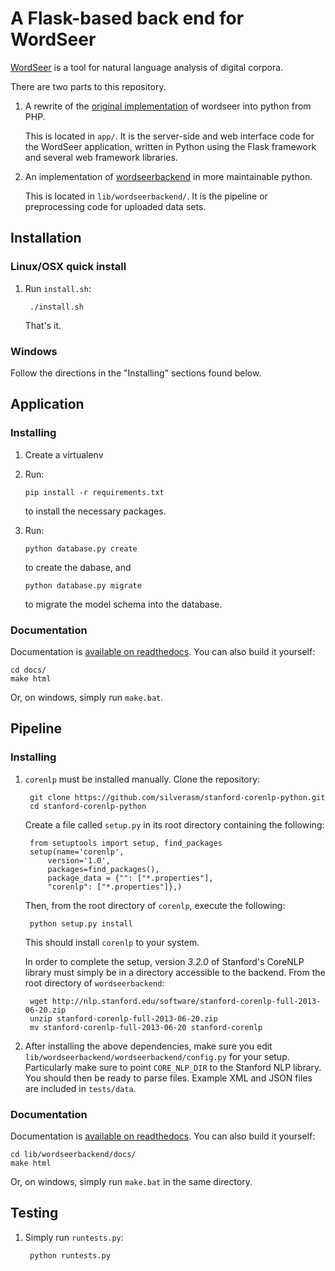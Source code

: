 # A Flask-based back end for WordSeer

[WordSeer](http://wordseer.berkeley.edu/) is a tool for natural language
analysis of digital corpora.

There are two parts to this repository.

1. A rewrite of the
[original implementation](https://bitbucket.org/silverasm/wordseer/overview)
of wordseer into python from PHP.

    This is located in `app/`. It is the server-side and web interface code for
    the WordSeer application, written in Python using the Flask framework and
    several web framework libraries.


2. An implementation of
[wordseerbackend](https://bitbucket.org/silverasm/wordseerbackend/overview) in
more maintainable python.

    This is located in `lib/wordseerbackend/`. It is the pipeline or
    preprocessing code for uploaded data sets.

## Installation

### Linux/OSX quick install

1. Run `install.sh`:

        ./install.sh

    That's it.

### Windows

Follow the directions in the "Installing" sections found below.

## Application

### Installing

1.  Create a virtualenv

2.  Run:

        pip install -r requirements.txt

    to install the necessary packages.

3.  Run:

        python database.py create

    to create the dabase, and

        python database.py migrate

    to migrate the model schema into the database.

### Documentation
Documentation is
[available on readthedocs](http://wordseer-flask.readthedocs.org). You can also
build it yourself:

	cd docs/
	make html

Or, on windows, simply run `make.bat`.

## Pipeline

### Installing
1. `corenlp` must be installed manually. Clone the repository:

        git clone https://github.com/silverasm/stanford-corenlp-python.git
        cd stanford-corenlp-python

    Create a file called `setup.py` in its root directory containing the
    following:

        from setuptools import setup, find_packages
        setup(name='corenlp',
            version='1.0',
            packages=find_packages(),
            package_data = {"": ["*.properties"],
            "corenlp": ["*.properties"]},)

    Then, from the root directory of `corenlp`, execute the following:

        python setup.py install

    This should install `corenlp` to your system.

    In order to complete the setup, version *3.2.0* of Stanford's CoreNLP
    library must simply be in a directory accessible to the backend. From the
    root directory of `wordseerbackend`:

        wget http://nlp.stanford.edu/software/stanford-corenlp-full-2013-06-20.zip
        unzip stanford-corenlp-full-2013-06-20.zip
        mv stanford-corenlp-full-2013-06-20 stanford-corenlp

2. After installing the above dependencies, make sure you edit
`lib/wordseerbackend/wordseerbackend/config.py` for your setup. Particularly
make sure to point `CORE_NLP_DIR` to the Stanford NLP library. You should then
be ready to parse files. Example XML and JSON files are included in
`tests/data`.

### Documentation
Documentation is
[available on readthedocs](http://wordseerbackend.readthedocs.org). You can also
build it yourself:

	cd lib/wordseerbackend/docs/
	make html

Or, on windows, simply run `make.bat` in the same directory.

## Testing
1. Simply run `runtests.py`:

        python runtests.py

